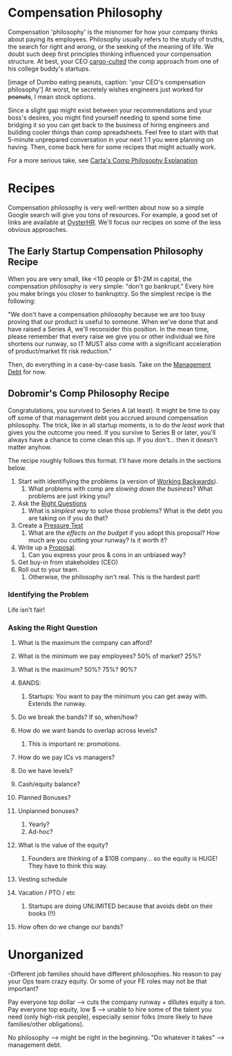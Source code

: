 # Compensation Philosophy
 Compensation 'philosophy' is the misnomer for how your company thinks about paying its employees. Philosophy usually refers to the study of truths, the search for right and wrong, or the seeking of the meaning of life. We doubt such deep first principles thinking influenced your compensation structure. At best, your CEO [cargo-culted](https://en.wikipedia.org/wiki/Cargo_cult) the comp approach from one of his college buddy's startups.
 
[image of Dumbo eating peanuts, caption: 'your CEO's compensation philosophy']
At worst, he secretely wishes engineers just worked for ~~peanuts~~, I mean stock options.
 
Since a slight gap might exist between your recommendations and your boss's desires, you might find yourself needing to spend some time bridging it so you can get back to the business of hiring engineers and building cooler things than comp spreadsheets. Feel free to start with that 5-minute unprepared conversation in your next 1:1 you were planning on having. Then, come back here for some recipes that might actually work. 
 
For a more serious take, see [Carta's Comp Philosophy Explanation](https://carta.com/blog/compensation-philosophy/)

  
# Recipes
Compensation philosophy is very well-written about now so a simple Google search will give you tons of resources. For example, a good set of links are available at [OysterHR](https://www.oysterhr.com/library/14-compensation-philosophy-examples-to-guide-your-global-pay-decisions). We'll focus our recipes on some of the less obvious approaches. 

## The Early Startup Compensation Philosophy Recipe
When you are very small, like <10 people or $1-2M in capital, the compensation philosophy is very simple: "don't go bankrupt." Every hire you make brings you closer to bankruptcy. So the simplest recipe is the following:

"We don't have a compensation philosophy because we are too busy proving that our product is useful to someone. When we've done that and have raised a Series A, we'll reconsider this position. In the mean time, please remember that every raise we give you or other individual we hire shortens our runway, so IT MUST also come with a significant acceleration of product/market fit risk reduction."

Then, do everything in a case-by-case basis. Take on the [Management Debt](/tools/management_debt.md) for now.

## Dobromir's Comp Philosophy Recipe
Congratulations, you survived to Series A (at least). It might be time to pay off some of that management debt you accrued around compensation philosophy. The trick, like in all startup moments, is to do the _least work_ that gives you the outcome you need. If you survive to Series B or later, you'll always have a chance to come clean this up. If you don't... then it doesn't matter anyhow.

The recipe roughly follows this format. I'll have more details in the sections below. 

1. Start with identifiying the problems (a version of [Working Backwards](/tools/working_backwards.md)). 
    1. What problems with comp are _slowing down the business_? What problems are just irking you? 
1. Ask the [Right Questions](/tools/right_question.md)
    1. What is _simplest way_ to solve those problems? What is the debt you are taking on if you do that?
1. Create a [Pressure Test](/tools/pressure_test.md)
    1. What are the _effects on the budget_ if you adopt this proposal? How much are you cutting your runway? Is it worth it?
1. Write up a [Proposal](/tools/written_proposal.md).
    1. Can you express your pros & cons in an unbiased way? 
1. Get buy-in from stakeholdes (CEO)
1. Roll out to your team.
    1. Otherwise, the philosophy isn't real. This is the hardest part!

### Identifying the Problem
Life isn't fair!

### Asking the Right Question
1. What is the maximum the company can afford? 
1. What is the minimum we pay employees? 50% of market? 25%?
1. What is the maximum? 50%? 75%? 90%?
1. BANDS:
    1. Startups: You want to pay the minimum you can get away with. Extends the runway.
    
1. Do we break the bands? If so, when/how?
1. How do we want bands to overlap across levels?
    1. This is important re: promotions.
1. How do we pay ICs vs managers?
1. Do we have levels?
1. Cash/equity balance?
1. Planned Bonuses?
1. Unplanned bonuses?
    1. Yearly?
    1. Ad-hoc?
1. What is the value of the equity?
    1. Founders are thinking of a $10B company... so the equity is HUGE! They have to think this way.
1. Vesting schedule
1. Vacation / PTO / etc
    1. Startups are doing UNLIMITED because that avoids debt on their books (!!)
1. How often do we change our bands? 


# Unorganized
-Different job families should have different philosophies. No reason to pay your Ops team crazy equity. Or some of your FE roles may not be that important?


Pay everyone top dollar --> cuts the company runway + dillutes equity a ton.
Pay everyone top equity, low $ --> unable to hire some of the talent you need (only high-risk people), especially senior folks (more likely to have families/other obligations).

No philosophy --> might be right in the beginning. "Do whatever it takes" --> management debt.
